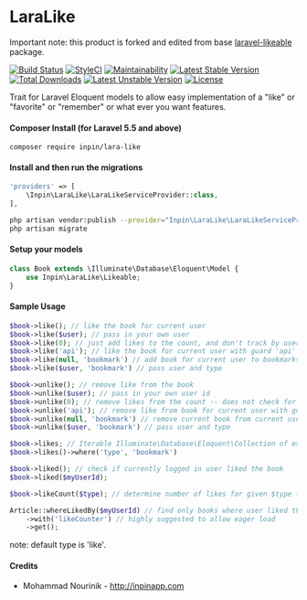 LaraLike
============
Important note: this product is forked and edited from base [laravel-likeable](https://github.com/rtconner/laravel-likeable) package.

[![Build Status](https://travis-ci.org/inpin/lara-like.svg?branch=master)](https://travis-ci.org/inpin/lara-like)
[![StyleCI](https://styleci.io/repos/107395044/shield?branch=master)](https://styleci.io/repos/107395044)
[![Maintainability](https://api.codeclimate.com/v1/badges/1283cd874bf869977edf/maintainability)](https://codeclimate.com/github/inpin/lara-like/maintainability)
[![Latest Stable Version](https://poser.pugx.org/inpin/lara-like/v/stable)](https://packagist.org/packages/inpin/lara-like)
[![Total Downloads](https://poser.pugx.org/inpin/lara-like/downloads)](https://packagist.org/packages/inpin/lara-like)
[![Latest Unstable Version](https://poser.pugx.org/inpin/lara-like/v/unstable)](https://packagist.org/packages/inpin/lara-like)
[![License](https://poser.pugx.org/inpin/lara-like/license)](https://packagist.org/packages/inpin/lara-like)

Trait for Laravel Eloquent models to allow easy implementation of a "like" or "favorite" or "remember" or what ever you want features.

#### Composer Install (for Laravel 5.5 and above)

	composer require inpin/lara-like

#### Install and then run the migrations

```php
'providers' => [
    \Inpin\LaraLike\LaraLikeServiceProvider::class,
],
```

```bash
php artisan vendor:publish --provider="Inpin\LaraLike\LaraLikeServiceProvider" --tag=migrations
php artisan migrate
```

#### Setup your models

```php
class Book extends \Illuminate\Database\Eloquent\Model {
    use Inpin\LaraLike\Likeable;
}
```

#### Sample Usage

```php
$book->like(); // like the book for current user
$book->like($user); // pass in your own user
$book->like(0); // just add likes to the count, and don't track by user
$book->like('api'); // like the book for current user with guard 'api'
$book->like(null, 'bookmark') // add book for current user to bookmarks
$book->like($user, 'bookmark') // pass user and type

$book->unlike(); // remove like from the book
$book->unlike($user); // pass in your own user id
$book->unlike(0); // remove likes from the count -- does not check for user
$book->unlike('api'); // remove like from book for current user with guard 'api'
$book->unlike(null, 'bookmark') // remove current book from current user bookmarks
$book->unlike($user, 'bookmark') // pass user and type

$book->likes; // Iterable Illuminate\Database\Eloquent\Collection of existing likes 
$book->likes()->where('type', 'bookmark')

$book->liked(); // check if currently logged in user liked the book
$book->liked($myUserId);

$book->likeCount($type); // determine number of likes for given $type (default type is 'like')

Article::whereLikedBy($myUserId) // find only books where user liked them
	->with('likeCounter') // highly suggested to allow eager load
	->get();
```
note: default type is 'like'.

#### Credits

 - Mohammad Nourinik - http://inpinapp.com
